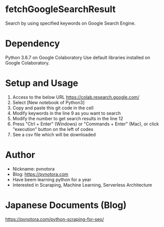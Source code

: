 # fetchGoogleSearchResult
Search by using specified keywords on Google Search Engine.

# Dependency
Python 3.6.7 on Google Colaboratory
Use default libraries installed on Google Colaboratory.

# Setup and Usage
1. Access to the below URL
https://colab.research.google.com/
2. Select [New notebook of Python3]
3. Copy and paste this git code in the cell
4. Modify keywords in the line 9 as you want to search
5. Modify the number to get search results in the line 12
6. Press "Ctrl + Enter" (Windows) or "Commands + Enter" (Mac), or click "execution" button on the left of codes
7. See a csv file which will be downloaded

# Author
- Nickname: pvnotora
- Blog: https://pvnotora.com
- Have beem learning python for a year
- Interested in Scaraping, Machine Learning, Serverless Architecture

# Japanese Documents (Blog)
https://pvnotora.com/python-scraping-for-seo/

